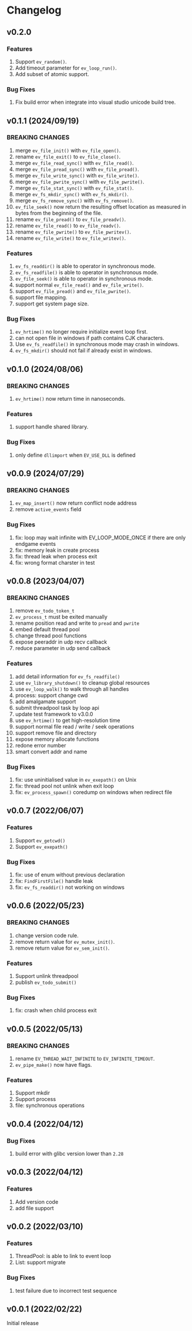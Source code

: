 # Changelog

## v0.2.0

### Features
1. Support `ev_random()`.
2. Add timeout parameter for `ev_loop_run()`.
2. Add subset of atomic support.

### Bug Fixes
1. Fix build error when integrate into visual studio unicode build tree.


## v0.1.1 (2024/09/19)

### BREAKING CHANGES
1. merge `ev_file_init()` with `ev_file_open()`.
2. rename `ev_file_exit()` to `ev_file_close()`.
3. merge `ev_file_read_sync()` with `ev_file_read()`.
4. merge `ev_file_pread_sync()` with `ev_file_pread()`.
5. merge `ev_file_write_sync()` with `ev_file_write()`.
6. merge `ev_file_pwrite_sync()` with `ev_file_pwrite()`.
7. merge `ev_file_stat_sync()` with `ev_file_stat()`.
8. merge `ev_fs_mkdir_sync()` with `ev_fs_mkdir()`.
9. merge `ev_fs_remove_sync()` with `ev_fs_remove()`.
10. `ev_file_seek()` now return the resulting offset location as measured in bytes from the beginning of the file.
11. rename `ev_file_pread()` to `ev_file_preadv()`.
12. rename `ev_file_read()` to `ev_file_readv()`.
13. rename `ev_file_pwrite()` to `ev_file_pwritev()`.
14. rename `ev_file_write()` to `ev_file_writev()`.

### Features
1. `ev_fs_readdir()` is able to operator in synchronous mode.
2. `ev_fs_readfile()` is able to operator in synchronous mode.
3. `ev_file_seek()` is able to operator in synchronous mode.
4. support normal `ev_file_read()` and `ev_file_write()`.
5. support `ev_file_pread()` and `ev_file_pwrite()`.
6. support file mapping.
7. support get system page size.

### Bug Fixes
1. `ev_hrtime()` no longer require initialize event loop first.
2. can not open file in windows if path contains CJK characters.
3. Use `ev_fs_readfile()` in synchronous mode may crash in windows.
4. `ev_fs_mkdir()` should not fail if already exist in windows.

## v0.1.0 (2024/08/06)

### BREAKING CHANGES
1. `ev_hrtime()` now return time in nanoseconds.

### Features
1. support handle shared library.

### Bug Fixes
1. only define `dllimport` when `EV_USE_DLL` is defined


## v0.0.9 (2024/07/29)

### BREAKING CHANGES
1. `ev_map_insert()` now return conflict node address
2. remove `active_events` field

### Bug Fixes
1. fix: loop may wait infinite with EV_LOOP_MODE_ONCE if there are only endgame events
2. fix: memory leak in create process
3. fix: thread leak when process exit
4. fix: wrong format charster in test


## v0.0.8 (2023/04/07)

### BREAKING CHANGES
1. remove `ev_todo_token_t`
2. `ev_process_t` must be exited manually
3. rename position read and write to `pread` and `pwrite`
4. embed default thread pool
5. change thread pool functions
6. expose peeraddr in udp recv callback
7. reduce parameter in udp send callback

### Features
1. add detail information for `ev_fs_readfile()`
2. use `ev_library_shutdown()` to cleanup global resources
3. use `ev_loop_walk()` to walk through all handles
4. process: support change cwd
5. add amalgamate support
6. submit threadpool task by loop api
7. update test framework to v3.0.0
8. use `ev_hrtime()` to get high-resolution time
9. support normal file read / write / seek operations
10. support remove file and directory
11. expose memory allocate functions
12. redone error number
13. smart convert addr and name

### Bug Fixes
1. fix: use uninitialised value in `ev_exepath()` on Unix
2. fix: thread pool not unlink when exit loop
3. fix: `ev_process_spawn()` coredump on windows when redirect file


## v0.0.7 (2022/06/07)

### Features
1. Support `ev_getcwd()`
2. Support `ev_exepath()`

### Bug Fixes
1. fix: use of enum without previous declaration
2. fix: `FindFirstFile()` handle leak
3. fix: `ev_fs_readdir()` not working on windows


## v0.0.6 (2022/05/23)

### BREAKING CHANGES
1. change version code rule.
2. remove return value for `ev_mutex_init()`.
3. remove return value for `ev_sem_init()`.

### Features
1. Support unlink threadpool
2. publish `ev_todo_submit()`

### Bug Fixes
1. fix: crash when child process exit


## v0.0.5 (2022/05/13)

### BREAKING CHANGES
1. rename `EV_THREAD_WAIT_INFINITE` to `EV_INFINITE_TIMEOUT`.
2. `ev_pipe_make()` now have flags.

### Features
1. Support mkdir
2. Support process
3. file: synchronous operations


## v0.0.4 (2022/04/12)

### Bug Fixes
1. build error with glibc version lower than `2.28`


## v0.0.3 (2022/04/12)

### Features
1. Add version code
2. add file support


## v0.0.2 (2022/03/10)

### Features
1. ThreadPool: is able to link to event loop
2. List: support migrate

### Bug Fixes
1. test failure due to incorrect test sequence


## v0.0.1 (2022/02/22)

Initial release
